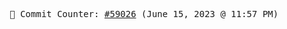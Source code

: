 <p align="center">
    <samp>
        📮 Commit Counter: <a href="https://github.com/Javascript-void0/Javascript-void0/commits/main">#59026</a> (June 15, 2023 @ 11:57 PM)
    </samp>
</p>